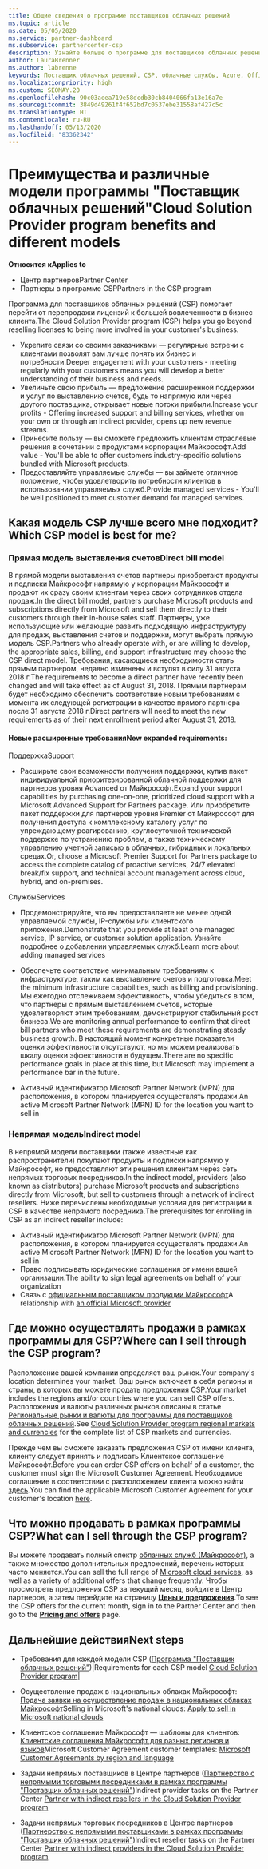 ```yaml
---
title: Общие сведения о программе поставщиков облачных решений
ms.topic: article
ms.date: 05/05/2020
ms.service: partner-dashboard
ms.subservice: partnercenter-csp
description: Узнайте больше о программе для поставщиков облачных решений, а именно преимуществах и различных моделях, которые помогут в развитии вашего бизнеса за счет получения новых знаний и клиентов.
author: LauraBrenner
ms.author: labrenne
keywords: Поставщик облачных решений, CSP, облачные службы, Azure, Office 365, Dynamics, партнер CSP, продажа в CSP, прямой партнер, прямой партнер CSP, непрямой торговый посредник CSP, прямой CSP, непрямой CSP, прямая модель, непрямая модель, непрямой торговый посредник, непрямой поставщик, поставщик, дистрибьютор, программа поставщиков облачных решений
ms.localizationpriority: high
ms.custom: SEOMAY.20
ms.openlocfilehash: 90c03aeea719e58dcdb30cb8404066fa13e16a7e
ms.sourcegitcommit: 3849d49261f4f652bd7c0537ebe31558af427c5c
ms.translationtype: HT
ms.contentlocale: ru-RU
ms.lasthandoff: 05/13/2020
ms.locfileid: "83362342"
---
```

# <a name="cloud-solution-provider-program-benefits-and-different-models"></a><span data-ttu-id="ef6e5-104">Преимущества и различные модели программы "Поставщик облачных решений"</span><span class="sxs-lookup"><span data-stu-id="ef6e5-104">Cloud Solution Provider program benefits and different models</span></span>

<span data-ttu-id="ef6e5-105">**Относится к**</span><span class="sxs-lookup"><span data-stu-id="ef6e5-105">**Applies to**</span></span>

- <span data-ttu-id="ef6e5-106">Центр партнеров</span><span class="sxs-lookup"><span data-stu-id="ef6e5-106">Partner Center</span></span>
- <span data-ttu-id="ef6e5-107">Партнеры в программе CSP</span><span class="sxs-lookup"><span data-stu-id="ef6e5-107">Partners in the CSP program</span></span>

<span data-ttu-id="ef6e5-108">Программа для поставщиков облачных решений (CSP) помогает перейти от перепродажи лицензий к большей вовлеченности в бизнес клиента.</span><span class="sxs-lookup"><span data-stu-id="ef6e5-108">The Cloud Solution Provider program (CSP) helps you go beyond reselling licenses to being more involved in your customer's business.</span></span>

- <span data-ttu-id="ef6e5-109">Укрепите связи со своими заказчиками — регулярные встречи с клиентами позволят вам лучше понять их бизнес и потребности.</span><span class="sxs-lookup"><span data-stu-id="ef6e5-109">Deeper engagement with your customers - meeting regularly with your customers means you will develop a better understanding of their business and needs.</span></span>
- <span data-ttu-id="ef6e5-110">Увеличьте свою прибыль — предложение расширенной поддержки и услуг по выставлению счетов, будь то напрямую или через другого поставщика, открывает новые потоки прибыли.</span><span class="sxs-lookup"><span data-stu-id="ef6e5-110">Increase your profits - Offering increased support and billing services, whether on your own or through an indirect provider, opens up new revenue streams.</span></span>  
- <span data-ttu-id="ef6e5-111">Принесите пользу — вы сможете предложить клиентам отраслевые решения в сочетании с продуктами корпорации Майкрософт.</span><span class="sxs-lookup"><span data-stu-id="ef6e5-111">Add value - You'll be able to offer customers industry-specific solutions bundled with Microsoft products.</span></span>
- <span data-ttu-id="ef6e5-112">Предоставляйте управляемые службы — вы займете отличное положение, чтобы удовлетворить потребности клиентов в использовании управляемых служб.</span><span class="sxs-lookup"><span data-stu-id="ef6e5-112">Provide managed services - You'll be well positioned to meet customer demand for managed services.</span></span> 

## <a name="which-csp-model-is-best-for-me"></a><span data-ttu-id="ef6e5-113">Какая модель CSP лучше всего мне подходит?</span><span class="sxs-lookup"><span data-stu-id="ef6e5-113">Which CSP model is best for me?</span></span>

### <a name="direct-bill-model"></a><span data-ttu-id="ef6e5-114">Прямая модель выставления счетов</span><span class="sxs-lookup"><span data-stu-id="ef6e5-114">Direct bill model</span></span>

 <span data-ttu-id="ef6e5-115">В прямой модели выставления счетов партнеры приобретают продукты и подписки Майкрософт напрямую у корпорации Майкрософт и продают их сразу своим клиентам через своих сотрудников отдела продаж.</span><span class="sxs-lookup"><span data-stu-id="ef6e5-115">In the direct bill model, partners purchase Microsoft products and subscriptions directly from Microsoft and sell them directly to their customers through their in-house sales staff.</span></span> <span data-ttu-id="ef6e5-116">Партнеры, уже использующие или желающие развить подходящую инфраструктуру для продаж, выставления счетов и поддержки, могут выбрать прямую модель CSP.</span><span class="sxs-lookup"><span data-stu-id="ef6e5-116">Partners who already operate with, or are willing to develop, the appropriate sales, billing, and support infrastructure may choose the CSP direct model.</span></span> <span data-ttu-id="ef6e5-117">Требования, касающиеся необходимости стать прямым партнером, недавно изменены и вступят в силу 31 августа 2018 г.</span><span class="sxs-lookup"><span data-stu-id="ef6e5-117">The requirements to become a direct partner have recently been changed and will take effect as of August 31, 2018.</span></span> <span data-ttu-id="ef6e5-118">Прямым партнерам будет необходимо обеспечить соответствие новым требованиям с момента их следующей регистрации в качестве прямого партнера после 31 августа 2018 г.</span><span class="sxs-lookup"><span data-stu-id="ef6e5-118">Direct partners will need to meet the new requirements as of their next enrollment period after August 31, 2018.</span></span>

#### <a name="new-expanded-requirements"></a><span data-ttu-id="ef6e5-119">Новые расширенные требования</span><span class="sxs-lookup"><span data-stu-id="ef6e5-119">New expanded requirements:</span></span>

<span data-ttu-id="ef6e5-120">Поддержка</span><span class="sxs-lookup"><span data-stu-id="ef6e5-120">Support</span></span>

- <span data-ttu-id="ef6e5-121">Расширьте свои возможности получения поддержки, купив пакет индивидуальной приоритезированной облачной поддержки для партнеров уровня Advanced от Майкрософт.</span><span class="sxs-lookup"><span data-stu-id="ef6e5-121">Expand your support capabilities by purchasing one-on-one, prioritized cloud support with a Microsoft Advanced Support for Partners package.</span></span> <span data-ttu-id="ef6e5-122">Или приобретите пакет поддержки для партнеров уровня Premier от Майкрософт для получения доступа к комплексному каталогу услуг по упреждающему реагированию, круглосуточной технической поддержке по устранению проблем, а также техническому управлению учетной записью в облачных, гибридных и локальных средах.</span><span class="sxs-lookup"><span data-stu-id="ef6e5-122">Or, choose a Microsoft Premier Support for Partners package to access the complete catalog of proactive services, 24/7 elevated break/fix support, and technical account management across cloud, hybrid, and on-premises.</span></span>

<span data-ttu-id="ef6e5-123">Службы</span><span class="sxs-lookup"><span data-stu-id="ef6e5-123">Services</span></span>

- <span data-ttu-id="ef6e5-124">Продемонстрируйте, что вы предоставляете не менее одной управляемой службы, IP-службы или клиентского приложения.</span><span class="sxs-lookup"><span data-stu-id="ef6e5-124">Demonstrate that you provide at least one managed service, IP service, or customer solution application.</span></span> <span data-ttu-id="ef6e5-125">Узнайте подробнее о добавлении управляемых служб.</span><span class="sxs-lookup"><span data-stu-id="ef6e5-125">Learn more about adding managed services</span></span>

- <span data-ttu-id="ef6e5-126">Обеспечьте соответствие минимальным требованиям к инфраструктуре, таким как выставление счетов и подготовка.</span><span class="sxs-lookup"><span data-stu-id="ef6e5-126">Meet the minimum infrastructure capabilities, such as billing and provisioning.</span></span>
<span data-ttu-id="ef6e5-127">Мы ежегодно отслеживаем эффективность, чтобы убедиться в том, что партнеры с прямым выставлением счетов, которые удовлетворяют этим требованиям, демонстрируют стабильный рост бизнеса.</span><span class="sxs-lookup"><span data-stu-id="ef6e5-127">We are monitoring annual performance to confirm that direct bill partners who meet these requirements are demonstrating steady business growth.</span></span> <span data-ttu-id="ef6e5-128">В настоящий момент конкретные показатели оценки эффективности отсутствуют, но мы можем реализовать шкалу оценки эффективности в будущем.</span><span class="sxs-lookup"><span data-stu-id="ef6e5-128">There are no specific performance goals in place at this time, but Microsoft may implement a performance bar in the future.</span></span>

- <span data-ttu-id="ef6e5-129">Активный идентификатор Microsoft Partner Network (MPN) для расположения, в котором планируется осуществлять продажи.</span><span class="sxs-lookup"><span data-stu-id="ef6e5-129">An active Microsoft Partner Network (MPN) ID for the location you want to sell in</span></span>

### <a name="indirect-model"></a><span data-ttu-id="ef6e5-130">Непрямая модель</span><span class="sxs-lookup"><span data-stu-id="ef6e5-130">Indirect model</span></span>

<span data-ttu-id="ef6e5-131">В непрямой модели поставщики (также известные как распространители) покупают продукты и подписки напрямую у Майкрософт, но предоставляют эти решения клиентам через сеть непрямых торговых посредников.</span><span class="sxs-lookup"><span data-stu-id="ef6e5-131">In the indirect model, providers (also known as distributors) purchase Microsoft products and subscriptions directly from Microsoft, but sell to customers through a network of indirect resellers.</span></span> <span data-ttu-id="ef6e5-132">Ниже перечислены необходимые условия для регистрации в CSP в качестве непрямого посредника.</span><span class="sxs-lookup"><span data-stu-id="ef6e5-132">The prerequisites for enrolling in CSP as an indirect reseller include:</span></span>

- <span data-ttu-id="ef6e5-133">Активный идентификатор Microsoft Partner Network (MPN) для расположения, в котором планируется осуществлять продажи.</span><span class="sxs-lookup"><span data-stu-id="ef6e5-133">An active Microsoft Partner Network (MPN) ID for the location you want to sell in</span></span>
- <span data-ttu-id="ef6e5-134">Право подписывать юридические соглашения от имени вашей организации.</span><span class="sxs-lookup"><span data-stu-id="ef6e5-134">The ability to sign legal agreements on behalf of your organization</span></span>
- <span data-ttu-id="ef6e5-135">Связь с [официальным поставщиком продукции Майкрософт](https://partnercenter.microsoft.com/partner/find-a-provider)</span><span class="sxs-lookup"><span data-stu-id="ef6e5-135">A relationship with [an official Microsoft provider](https://partnercenter.microsoft.com/partner/find-a-provider)</span></span>

## <a name="where-can-i-sell-through-the-csp-program"></a><span data-ttu-id="ef6e5-136">Где можно осуществлять продажи в рамках программы для CSP?</span><span class="sxs-lookup"><span data-stu-id="ef6e5-136">Where can I sell through the CSP program?</span></span>

<span data-ttu-id="ef6e5-137">Расположение вашей компании определяет ваш рынок.</span><span class="sxs-lookup"><span data-stu-id="ef6e5-137">Your company's location determines your market.</span></span> <span data-ttu-id="ef6e5-138">Ваш рынок включает в себя регионы и страны, в которых вы можете продать предложения CSP.</span><span class="sxs-lookup"><span data-stu-id="ef6e5-138">Your market includes the regions and/or countries where you can sell CSP offers.</span></span> <span data-ttu-id="ef6e5-139">Расположения и валюты различных рынков описаны в статье [Региональные рынки и валюты для программы для поставщиков облачных решений](regional-authorization-overview.md).</span><span class="sxs-lookup"><span data-stu-id="ef6e5-139">See [Cloud Solution Provider program regional markets and currencies](regional-authorization-overview.md) for the complete list of CSP markets and currencies.</span></span>

<span data-ttu-id="ef6e5-140">Прежде чем вы сможете заказать предложения CSP от имени клиента, клиенту следует принять и подписать Клиентское соглашение Майкрософт.</span><span class="sxs-lookup"><span data-stu-id="ef6e5-140">Before you can order CSP offers on behalf of a customer, the customer must sign the Microsoft Customer Agreement.</span></span> <span data-ttu-id="ef6e5-141">Необходимое соглашение в соответствии с расположением клиента можно найти [здесь](agreements.md).</span><span class="sxs-lookup"><span data-stu-id="ef6e5-141">You can find the applicable Microsoft Customer Agreement for your customer's location [here](agreements.md).</span></span>  

## <a name="what-can-i-sell-through-the-csp-program"></a><span data-ttu-id="ef6e5-142">Что можно продавать в рамках программы CSP?</span><span class="sxs-lookup"><span data-stu-id="ef6e5-142">What can I sell through the CSP program?</span></span>

<span data-ttu-id="ef6e5-143">Вы можете продавать полный спектр [облачных служб (Майкрософт)](https://partner.microsoft.com/cloud-solution-provider/products-and-services), а также множество дополнительных предложений, перечень которых часто меняется.</span><span class="sxs-lookup"><span data-stu-id="ef6e5-143">You can sell the full range of [Microsoft cloud services](https://partner.microsoft.com/cloud-solution-provider/products-and-services), as well as a variety of additional offers that change frequently.</span></span> <span data-ttu-id="ef6e5-144">Чтобы просмотреть предложения CSP за текущий месяц, войдите в Центр партнеров, а затем перейдите на страницу [**Цены и предложения**](https://partnercenter.microsoft.com/pcv/sales).</span><span class="sxs-lookup"><span data-stu-id="ef6e5-144">To see the CSP offers for the current month, sign in to the Partner Center and then go to the [**Pricing and offers**](https://partnercenter.microsoft.com/pcv/sales) page.</span></span>

## <a name="next-steps"></a><span data-ttu-id="ef6e5-145">Дальнейшие действия</span><span class="sxs-lookup"><span data-stu-id="ef6e5-145">Next steps</span></span>

- <span data-ttu-id="ef6e5-146">Требования для каждой модели CSP ([Программа "Поставщик облачных решений"](https://partnercenter.microsoft.com/partner/cloud-solution-provider))|</span><span class="sxs-lookup"><span data-stu-id="ef6e5-146">Requirements for each CSP model [Cloud Solution Provider program](https://partnercenter.microsoft.com/partner/cloud-solution-provider)|</span></span>

- <span data-ttu-id="ef6e5-147">Осуществление продаж в национальных облаках Майкрософт: [Подача заявки на осуществление продаж в национальных облаках Майкрософт](csp-national-clouds-overview.md)</span><span class="sxs-lookup"><span data-stu-id="ef6e5-147">Selling in Microsoft's national clouds: [Apply to sell in Microsoft national clouds](csp-national-clouds-overview.md)</span></span>

- <span data-ttu-id="ef6e5-148">Клиентское соглашение Майкрософт — шаблоны для клиентов: [Клиентские соглашения Майкрософт для разных регионов и языков](agreements.md)</span><span class="sxs-lookup"><span data-stu-id="ef6e5-148">Microsoft Customer Agreement customer templates: [Microsoft Customer Agreements by region and language](agreements.md)</span></span>

- <span data-ttu-id="ef6e5-149">Задачи непрямых поставщиков в Центре партнеров ([Партнерство с непрямыми торговыми посредниками в рамках программы "Поставщик облачных решений"](indirect-provider-tasks-in-partner-center.md))</span><span class="sxs-lookup"><span data-stu-id="ef6e5-149">Indirect provider tasks on the Partner Center [Partner with indirect resellers in the Cloud Solution Provider program](indirect-provider-tasks-in-partner-center.md)</span></span>

- <span data-ttu-id="ef6e5-150">Задачи непрямых торговых посредников в Центре партнеров ([Партнерство с непрямыми поставщиками в рамках программы "Поставщик облачных решений"](indirect-reseller-tasks-in-partner-center.md))</span><span class="sxs-lookup"><span data-stu-id="ef6e5-150">Indirect reseller tasks on the Partner Center [Partner with indirect providers in the Cloud Solution Provider program](indirect-reseller-tasks-in-partner-center.md)</span></span>
